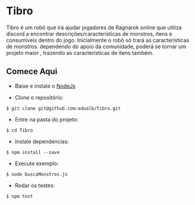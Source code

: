 # Tibro
Tibro é um robô que irá ajudar jogadores de Ragnarok online que utiliza discord a encontrar descrições/características de monstros, itens e consumíveis dentro do jogo. Inicialmente o robô só trará as características de monstros. dependendo do apoio da comunidade, poderá se tornar um projeto maior , trazendo as características de itens também.

## Comece Aqui
* Baixe e instale o [NodeJs](https://nodejs.org/)

* Clone o repositório:

```shell
$ git clone git@github.com:edualb/Tibro.git
```

* Entre na pasta do projeto:

```shell
$ cd Tibro
```

* Instale dependencias: 

```shell
$ npm install --save
```

* Execute exemplo: 

```shell
$ node buscaMonstros.js
```

* Rodar os testes:

```shell
$ npm test
```
